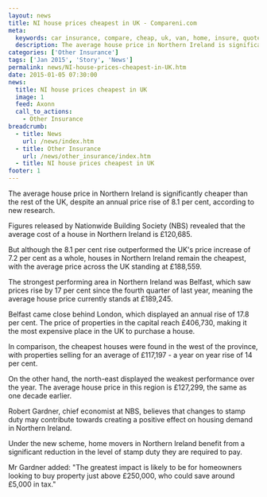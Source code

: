 ```yaml
---
layout: news
title: NI house prices cheapest in UK - Compareni.com
meta:
  keywords: car insurance, compare, cheap, uk, van, home, insure, quotes, online, comparison, bike, loans, life
  description: The average house price in Northern Ireland is significantly cheaper than the rest of the UK, despite an annual price rise of 8
categories: ['Other Insurance']
tags: ['Jan 2015', 'Story', 'News']
permalink: news/NI-house-prices-cheapest-in-UK.htm
date: 2015-01-05 07:30:00
news:
  title: NI house prices cheapest in UK
  image: 1
  feed: Axonn
  call_to_actions:
    - Other Insurance
breadcrumb:
  - title: News
    url: /news/index.htm
  - title: Other Insurance
    url: /news/other_insurance/index.htm
  - title: NI house prices cheapest in UK
footer: 1
---
```


The average house price in Northern Ireland is significantly cheaper than the rest of the UK, despite an annual price rise of 8.1 per cent, according to new research.

Figures released by Nationwide Building Society (NBS) revealed that the average cost of a house in Northern Ireland is &pound;120,685.

But although the 8.1 per cent rise outperformed the UK&#39;s price increase of 7.2 per cent as a whole, houses in Northern Ireland remain the cheapest, with the average price across the UK standing at &pound;188,559.

The strongest performing area in Northern Ireland was Belfast, which saw prices rise by 17 per cent since the fourth quarter of last year, meaning the average house price currently stands at &pound;189,245.

Belfast came close behind London, which displayed an annual rise of 17.8 per cent. The price of properties in the capital reach &pound;406,730, making it the most expensive place in the UK to purchase a house.

In comparison, the cheapest houses were found in the west of the province, with properties selling for an average of &pound;117,197 - a year on year rise of 14 per cent.

On the other hand, the north-east displayed the weakest performance over the year. The average house price in this region is &pound;127,299, the same as one decade earlier.

Robert Gardner, chief economist at NBS, believes that changes to stamp duty may contribute towards creating a positive effect on housing demand in Northern Ireland.

Under the new scheme, home movers in Northern Ireland benefit from a significant reduction in the level of stamp duty they are required to pay.

Mr Gardner added: &quot;The greatest impact is likely to be for homeowners looking to buy property just above &pound;250,000, who could save around &pound;5,000 in tax.&quot;
